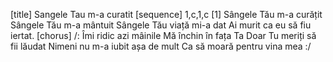 [title] Sangele Tau m-a curatit
[sequence] 1,c,1,c
[1]
Sângele Tău m-a curățit
Sângele Tău m-a mântuit
Sângele Tău viață mi-a dat
Ai murit ca eu să fiu iertat.
[chorus]
/: Îmi ridic azi mâinile
Mă închin în fața Ta
Doar Tu meriți să fii lăudat
Nimeni nu m-a iubit așa de mult
Ca să moară pentru vina mea :/

